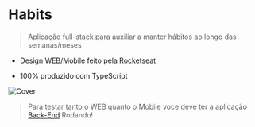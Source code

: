 # Habits

> Aplicação full-stack para auxiliar a manter hábitos ao longo das semanas/meses

- Design WEB/Mobile feito pela [Rocketseat](<https://www.figma.com/file/noUmVQHE9rMH8o1AS9rl6q/Habits-(i)-(Community)?node-id=6%3A343&t=wZiH22e1kTbuq0Ip-0>)

- 100% produzido com TypeScript

![Cover](https://user-images.githubusercontent.com/104699555/213921299-b2a39e1f-847a-4e4c-8c1d-0b9a3f449886.png)

> Para testar tanto o WEB quanto o Mobile voce deve ter a aplicação [Back-End](https://github.com/davimarcilio/nlwSetupServer/tree/c86e61c3a88a21f5b290715c3ffc1110dc1be96e) Rodando!

